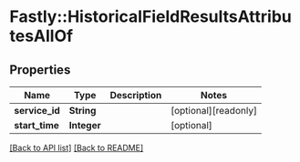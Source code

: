 # Fastly::HistoricalFieldResultsAttributesAllOf

## Properties

| Name | Type | Description | Notes |
| ---- | ---- | ----------- | ----- |
| **service_id** | **String** |  | [optional][readonly] |
| **start_time** | **Integer** |  | [optional] |

[[Back to API list]](../../README.md#endpoints) [[Back to README]](../../README.md)

